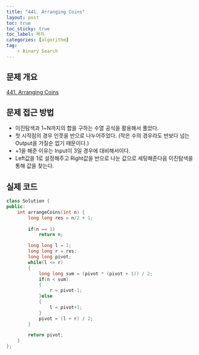 ```yaml
---
title: "441. Arranging Coins"
layout: post
toc: true
toc_sticky: true
toc_label: 목차
categories: [algorithm]
tag:
    - Binary Search
---
```


## 문제 개요

[441. Arranging Coins](https://leetcode.com/problems/arranging-coins/)


## 문제 접근 방법
- 이진탐색과 1~N까지의 합을 구하는 수열 공식을 활용해서 풀었다.
- 첫 시작점의 경우 인풋을 반으로 나누어주었다. (작은 수의 경우라도 반보다 넘는 Output을 가질순 없기 때문이다.)
- +1을 해준 이유는 Input이 3일 경우에 대비해서이다.
- Left값을 1로 설정해주고 Right값을 반으로 나눈 값으로 세팅해준다음 이진탐색을 통해 값을 찾는다.


## 실제 코드

```c++
class Solution {
public:
    int arrangeCoins(int n) {
        long long res = n/2 + 1;
        
        if(n == 1)
            return n;

        long long l = 1;
        long long r = res;
        long long pivot;
        while(l <= r)
        {
            long long sum = (pivot * (pivot + 1)) / 2;
            if(n < sum)
            {
                r = pivot-1;
            }else
            {
                l = pivot+1;
            }
            pivot = (l + r) / 2;
        }

        return pivot;
    }
};
```